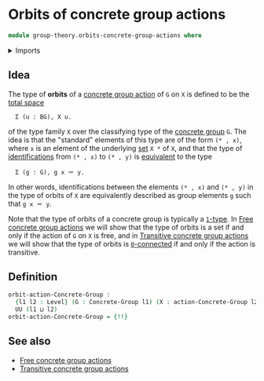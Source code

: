 # Orbits of concrete group actions

```agda
module group-theory.orbits-concrete-group-actions where
```

<details><summary>Imports</summary>

```agda
open import foundation.dependent-pair-types
open import foundation.function-types
open import foundation.sets
open import foundation.universe-levels

open import group-theory.concrete-group-actions
open import group-theory.concrete-groups
```

</details>

## Idea

The type of **orbits** of a
[concrete group action](group-theory.concrete-group-actions.md) of `G` on `X` is
defined to be the [total space](foundation.dependent-pair-types.md)

```text
  Σ (u : BG), X u.
```

of the type family `X` over the classifying type of the
[concrete group](group-theory.concrete-groups.md) `G`. The idea is that the
"standard" elements of this type are of the form `(* , x)`, where `x` is an
element of the underlying [set](foundation-core.sets.md) `X *` of `X`, and that
the type of [identifications](foundation-core.identity-types.md) from `(* , x)`
to `(* , y)` is [equivalent](foundation-core.equivalences.md) to the type

```text
  Σ (g : G), g x ＝ y.
```

In other words, identifications between the elements `(* , x)` and `(* , y)` in
the type of orbits of `X` are equivalently described as group elements `g` such
that `g x ＝ y`.

Note that the type of orbits of a concrete group is typically a
[`1`-type](foundation-core.1-types.md). In
[Free concrete group actions](group-theory.free-concrete-group-actions.md) we
will show that the type of orbits is a set if and only if the action of `G` on
`X` is free, and in
[Transitive concrete group actions](group-theory.transitive-concrete-group-actions.md)
we will show that the type of orbits is
[`0`-connected](foundation.0-connected-types.md) if and only if the action is
transitive.

## Definition

```agda
orbit-action-Concrete-Group :
  {l1 l2 : Level} (G : Concrete-Group l1) (X : action-Concrete-Group l2 G) →
  UU (l1 ⊔ l2)
orbit-action-Concrete-Group = {!!}
```

## See also

- [Free concrete group actions](group-theory.free-concrete-group-actions.md)
- [Transitive concrete group actions](group-theory.transitive-concrete-group-actions.md)
